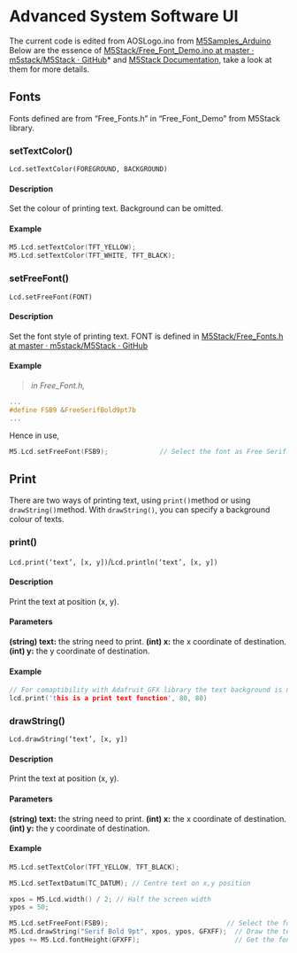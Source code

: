 # Advanced System Software UI
The current code is edited from AOSLogo.ino from [M5Samples_Arduino](https://github.com/titech-aos/M5Samples_Arduino)
Below are the essence of [M5Stack/Free_Font_Demo.ino at master · m5stack/M5Stack · GitHub](https://github.com/m5stack/M5Stack/blob/master/examples/Advanced/Display/Free_Font_Demo/Free_Font_Demo.ino)* and [M5Stack Documentation](https://media.readthedocs.org/pdf/m5stack/latest/m5stack.pdf), take a look at them for more details.
## Fonts
Fonts defined are from “Free_Fonts.h” in “Free_Font_Demo” from M5Stack library.
### setTextColor()
`Lcd.setTextColor(FOREGROUND, BACKGROUND)`
#### Description
Set the colour of printing text. Background can be omitted.
#### Example
```c
M5.Lcd.setTextColor(TFT_YELLOW);
M5.Lcd.setTextColor(TFT_WHITE, TFT_BLACK);
```
### setFreeFont()
`Lcd.setFreeFont(FONT)`
#### Description
Set the font style of printing text. FONT is defined in [M5Stack/Free_Fonts.h at master · m5stack/M5Stack · GitHub](https://github.com/m5stack/M5Stack/blob/master/examples/Advanced/Display/Free_Font_Demo/Free_Fonts.h)
#### Example
> *in Free_Font.h,*  
```c
...
#define FSB9 &FreeSerifBold9pt7b
...
```
Hence in use,
```c
M5.Lcd.setFreeFont(FSB9);             // Select the font as Free Serif Bold 9pt
```

## Print
There are two ways of printing text, using `print()`method or using `drawString()`method. With `drawString()`, you can specify a background colour of texts. 
###  print()
`Lcd.print(‘text’, [x, y])`/`Lcd.println(‘text’, [x, y])`
#### Description
Print  the text at position (x, y).
#### Parameters
**(string) text:** the string need to print.
**(int) x:** the x coordinate of destination.
**(int) y:** the y coordinate of destination.
#### Example
```c
// For comaptibility with Adafruit_GFX library the text background is not plotted when using the print class even if we specify it.
lcd.print('this is a print text function', 80, 80)
```

### drawString()
`Lcd.drawString(‘text’, [x, y])`
#### Description
Print  the text at position (x, y).
#### Parameters
**(string) text:** the string need to print.
**(int) x:** the x coordinate of destination.
**(int) y:** the y coordinate of destination.
#### Example
```c
M5.Lcd.setTextColor(TFT_YELLOW, TFT_BLACK);

M5.Lcd.setTextDatum(TC_DATUM); // Centre text on x,y position

xpos = M5.Lcd.width() / 2; // Half the screen width
ypos = 50;

M5.Lcd.setFreeFont(FSB9);                              // Select the font
M5.Lcd.drawString("Serif Bold 9pt", xpos, ypos, GFXFF);  // Draw the text string in the selected GFX free font
ypos += M5.Lcd.fontHeight(GFXFF);                        // Get the font height and move ypos down
```